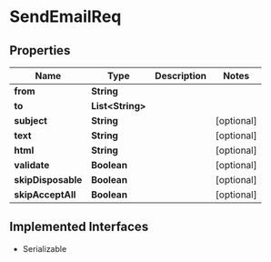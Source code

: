 

# SendEmailReq


## Properties

| Name | Type | Description | Notes |
|------------ | ------------- | ------------- | -------------|
|**from** | **String** |  |  |
|**to** | **List&lt;String&gt;** |  |  |
|**subject** | **String** |  |  [optional] |
|**text** | **String** |  |  [optional] |
|**html** | **String** |  |  [optional] |
|**validate** | **Boolean** |  |  [optional] |
|**skipDisposable** | **Boolean** |  |  [optional] |
|**skipAcceptAll** | **Boolean** |  |  [optional] |


## Implemented Interfaces

* Serializable



